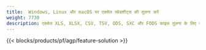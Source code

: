 ```yaml
---
title:  Windows, Linux और macOS पर एक्सेल स्प्रेडशीट्स की तुलना करें
weight: 7730
description: एक्सेल XLS, XLSX, CSV, TSV, ODS, SXC और FODS फ़ाइल तुलना के लिए मुफ्त ऐप और एपीआई
---
```

{{< blocks/products/pf/agp/feature-solution >}} 


